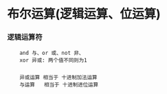 # 布尔运算(逻辑运算、位运算)
### 逻辑运算符
```
    and 与、or 或、not 非、
    xor 异或: 两个值不同则为1
```
###
```
    异或运算 相当于 十进制加法运算
    与运算   相当于 十进制进位运算
    
```